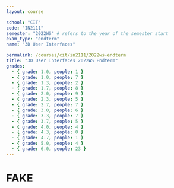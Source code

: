 ```yaml
---
layout: course

school: "CIT"
code: "IN2111"
semester: "2022WS" # refers to the year of the semester start
exam_type: "endterm"
name: "3D User Interfaces"

permalink: /courses/cit/in2111/2022ws-endterm
title: "3D User Interfaces 2022WS Endterm"
grades:
  - { grade: 1.0, people: 1 }
  - { grade: 1.0, people: 7 }
  - { grade: 1.3, people: 2 }
  - { grade: 1.7, people: 8 }
  - { grade: 2.0, people: 9 }
  - { grade: 2.3, people: 5 }
  - { grade: 2.7, people: 7 }
  - { grade: 3.0, people: 6 }
  - { grade: 3.3, people: 7 }
  - { grade: 3.7, people: 5 }
  - { grade: 4.0, people: 4 }
  - { grade: 4.3, people: 0 }
  - { grade: 4.7, people: 1 }
  - { grade: 5.0, people: 4 }
  - { grade: 6.0, people: 23 }
---
```


# FAKE
